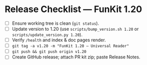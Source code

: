 # Release Checklist — FunKit 1.20

- [ ] Ensure working tree is clean (`git status`).
- [ ] Update version to 1.20 (use `scripts/bump_version.sh 1.20` or `scripts/update_version.py 1.20`).
- [ ] Verify `/health` and index & doc pages render.
- [ ] `git tag -a v1.20 -m "FunKit 1.20 — Universal Reader"`
- [ ] `git push && git push origin v1.20`
- [ ] Create GitHub release; attach PR kit zip; paste Release Notes.
